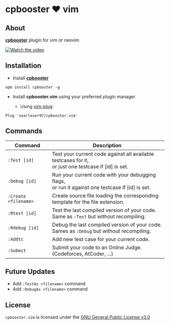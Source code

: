 # cpbooster :heart: vim

## About

[**cpbooster**](https://github.com/searleser97/cpbooster) plugin for vim or neovim


[![Watch the video](https://i.imgur.com/vKb2F1B.png)](https://user-images.githubusercontent.com/5056411/112360502-0151fc80-8c98-11eb-813f-8a6805834124.mp4)



## Installation

- Install [**cpbooster**](https://github.com/searleser97/cpbooster)

```
npm install cpbooster -g
```

- Install **cpbooster.vim** using your preferred plugin manager

  - Using [vim-plug](https://github.com/junegunn/vim-plug):

```vim
Plug 'searleser97/cpbooster.vim'
```

## Commands

| Command              | Description                                                                                             |
| -------------------- | ------------------------------------------------------------------------------------------------------- |
| `:Test [id]`         | Test your current code against all available testcases for it,<br/>or just one testcase if [id] is set. |
| `:Debug [id]`        | Run your current code with your debugging flags,<br/>or run it against one testcase if [id] is set.     |
| `:Create <filename>` | Create source file loading the corresponding<br/>template for the file extension.                       |
| `:Rtest [id]`        | Test the last compiled version of your code.<br/>Same as `:Test` but without recompiling.               |
| `:Rdebug [id]`       | Debug the last compiled version of your code.<br/>Sames as `:Debug` but without recompiling.            |
| `:Addtc`             | Add new test case for your current code.                                                                |
| `:Submit`            | Submit your code to an Online Judge. (Codeforces, AtCoder, ...)                                         |

## Future Updates

- Add `:TestAs <filename>` command
- Add `:DebugAs <filename>` command

## License

`cpbooster.vim` is licensed under the [GNU General Public License v3.0](https://github.com/searleser97/cpbooster.vim/blob/master/LICENSE)
